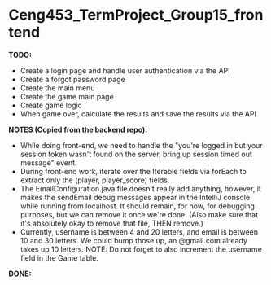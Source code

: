 # Ceng453_TermProject_Group15_frontend

**TODO:**

* Create a login page and handle user authentication via the API
* Create a forgot password page
* Create the main menu
* Create the game main page
* Create game logic
* When game over, calculate the results and save the results via the API

**NOTES (Copied from the backend repo):**

* While doing front-end, we need to handle the "you're logged in but your session token wasn't found on the server,
  bring up session timed out message" event.
* During front-end work, iterate over the Iterable fields via forEach to extract only the (player, player_score) fields.
* The EmailConfiguration.java file doesn't really add anything, however, it makes the sendEmail debug messages appear in
  the IntelliJ console while running from localhost. It should remain, for now, for debugging purposes, but we can
  remove it once we're done. (Also make sure that it's absolutely okay to remove that file, THEN remove.)
* Currently, username is between 4 and 20 letters, and email is between 10 and 30 letters. We could bump those up, an
  @gmail.com already takes up 10 letters. NOTE: Do not forget to also increment the username field in the Game table.

**DONE:**
